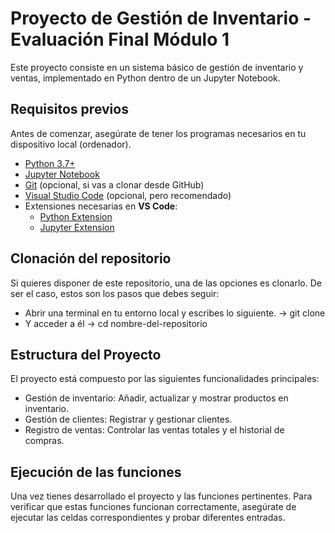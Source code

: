 # Proyecto de Gestión de Inventario - Evaluación Final Módulo 1 #

Este proyecto consiste en un sistema básico de gestión de inventario y ventas, implementado en Python dentro de un Jupyter Notebook. 

## Requisitos previos ##

Antes de comenzar, asegúrate de tener los programas necesarios en tu dispositivo local (ordenador).

- [Python 3.7+](https://www.python.org/downloads/)
- [Jupyter Notebook](https://jupyter.org/install)
- [Git](https://git-scm.com/) (opcional, si vas a clonar desde GitHub)
- [Visual Studio Code](https://code.visualstudio.com/) (opcional, pero recomendado)
- Extensiones necesarias en **VS Code**:
  - [Python Extension](https://marketplace.visualstudio.com/items?itemName=ms-python.python)
  - [Jupyter Extension](https://marketplace.visualstudio.com/items?itemName=ms-toolsai.jupyter)

## Clonación del repositorio ##

Si quieres disponer de este repositorio, una de las opciones es clonarlo.
De ser el caso, estos son los pasos que debes seguir:
- Abrir una terminal en tu entorno local y escribes lo siguiente. -> git clone <url-del-repositorio>
- Y acceder a él -> cd nombre-del-repositorio


## Estructura del Proyecto ##

El proyecto está compuesto por las siguientes funcionalidades principales:

* Gestión de inventario: Añadir, actualizar y mostrar productos en inventario.
* Gestión de clientes: Registrar y gestionar clientes.
* Registro de ventas: Controlar las ventas totales y el historial de compras.


## Ejecución de las funciones ##

Una vez tienes desarrollado el proyecto y las funciones pertinentes. Para verificar que estas funciones funcionan correctamente, asegúrate de ejecutar 
las celdas correspondientes y probar diferentes entradas.